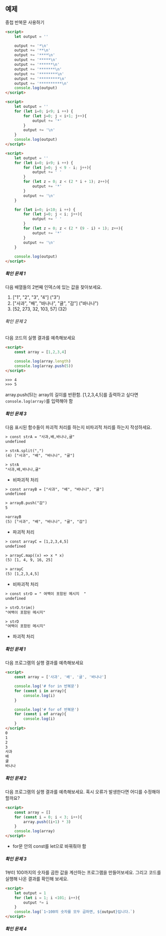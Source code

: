 ## 예제
중첩 반복문 사용하기
```html
<script>
    let output = ''

    output += '*\n'
    output += '**\n'
    output += '****\n'
    output += '*****\n'
    output += '******\n'
    output += '*******\n'
    output += '********\n'
    output += '*********\n'
    output += '**********\n'
    console.log(output)
</script>
```

```html
<script>
    let output = ''
    for (let i=0; i<9; i ++) {
        for (let j=0; j < i+1; j++){
            output += '*'
        }
        output += '\n'
    }
    console.log(output)
</script>
```

```html
<script>
    let output = ''
    for (let i=0; i<9; i ++) {
        for (let j=0; j < 9 - i; j++){
            output += ' '
        }
        for (let z = 0; z < (2 * i + 1); z++){
            output += '*'
        }
        output += '\n'
    }

    for (let i=0; i<10; i ++) {
        for (let j=0; j < i; j++){
            output += ' '
        }
        for (let z = 0; z < (2 * (9 - i) + 1); z++){
            output += '*'
        }
        output += '\n'
    }
    
    console.log(output)
</script>
```
##### 확인 문제 1
다음 배열들의 2번째 인덱스에 있는 값을 찾아보세요.
1. ["1", "2", "3", "4"]     ("3")
2. ["사과", "배", "바나나", "귤", "감"]     ("바나나")
3. [52, 273, 32, 103, 57]   (32)

###### 확인 문제 2
다음 코드의 실행 결과를 예측해보세요
```html
<script>
    const array = [1,2,3,4]

    console.log(array.length)
    console.log(array.push(5))
</script>

>>> 4
>>> 5
```

array.push(5)는 array의 길이를 반환함. [1,2,3,4,5]를 출력하고 싶다면 `console.log(array)`를 입력해야 함

##### 확인 문제 3
다음 표시된 함수들이 파괴적 처리를 하는지 비파괴적 처리를 하는지 작성하세요.
```html
> const strA = "사과,배,바나나,귤"
undefined

> strA.split(",")
(4) ["사과", "배", "바나나", "귤"]

> strA
"사과,배,바나나,귤"
```
- 비파괴적 처리

```html
> const arrayB = ["사과", "배", "바나나", "귤"]
undefined

> arrayB.push("감")
5

>arrayB
(5) ["사과", "배", "바나나", "귤", "감"]
```
- 파괴적 처리

```html
> const arrayC = [1,2,3,4,5]
undefined

> arrayC.map((x) => x * x)
(5) [1, 4, 9, 16, 25]

> arrayC
(5) [1,2,3,4,5]
```
- 비파괴적 처리

```html
> const strD = " 여백이 포함된 메시지  "
undefined

> strD.trim()
"여백이 포함된 메시지"

> strD
"여백이 포함된 메시지"
```
- 파괴적 처리

##### 확인 문제 1
다음 프로그램의 실행 결과를 예측해보세요
```html
<script>
    const array = ['사과', '배', '귤', '바나나']

    console.log('# for in 반복문')
    for (const i in array){
        console.log(i)
    }

    console.log('# for of 반복문')
    for (const i of array){
        console.log(i)
    }
</script>
0
1
2
3
사과
배
귤
바나나
```

##### 확인 문제 2
다음 프로그램의 실행 결과를 예측해보세요. 혹시 오류가 발생한다면 어디를 수정해야 할까요?
```html
<script>
    const array = []
    for (const i = 0; i < 3; i++){
        array.push((i+1) * 3)
    }
    console.log(array)
</script>
```
- for문 안의 const를 let으로 바꿔줘야 함

##### 확인 문제 3
1부터 100까지의 숫자를 곱한 값을 계산하는 프로그램을 만들어보세요. 그리고 코드를 실행해 나온 결과를 확인해 보세요.
```html
<script>
    let output = 1
    for (let i = 1; i <101; i++){
        output *= i
    }
    console.log(`1~100의 숫자를 모두 곱하면, ${output}입니다.`)
</script>
```

##### 확인 문제 4